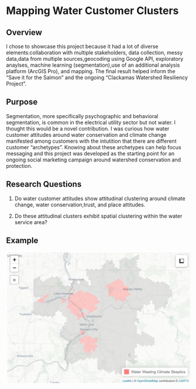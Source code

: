 # Mapping Water Customer Clusters

## Overview

I chose to showcase this project because it had a lot of diverse elements:collaboration with multiple stakeholders, data collection, messy data,data from multiple sources,geocoding using Google API, exploratory anaylses, machine learning (segmentation),use of an additional analysis platform (ArcGIS Pro), and mapping. The final result helped inform the “Save it for the Salmon” and the ongoing “Clackamas Watershed Resiliency Project”.

## Purpose

Segmentation, more specifically psychographic and behavioral segmentation, is common in the electrical utility sector but not water. I thought this would be a novel contribution. I was curious how water customer attitudes around water conservation and climate change manifested among customers with the intutition that there are different customer “archetypes”. Knowing about these archetypes can help focus messaging and this project was developed as the starting point for an ongoing social marketing campaign around watershed conservation and protection.

## Research Questions

1. Do water customer attitudes show attitudinal clustering around climate change, water conservation,trust, and place attitudes.

2. Do these attitudinal clusters exhibit spatial clustering within the water service area?

## Example

![](Segment_map.jpg)
